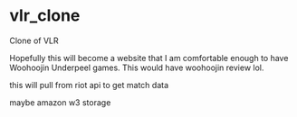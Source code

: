 # vlr_clone
Clone of VLR

Hopefully this will become a website that I am comfortable enough to have Woohoojin Underpeel games.
This would have woohoojin review lol.

this will pull from riot api to get match data

maybe amazon w3 storage

